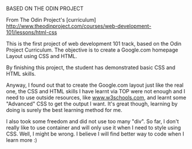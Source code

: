 BASED ON THE ODIN PROJECT 

From The Odin Project's [curriculum]
http://www.theodinproject.com/courses/web-development-101/lessons/html-css

This is the first project of web development 101 track, based on the Odin Project Curriculum.
The objective is to create a Google.com homepage Layout using CSS and HTML.

By finishing this project, the student has demonstrated basic CSS and HTML skills.


Anyway, I found out that to create the Google.com layout just like the real one, the CSS and HTML skills I have learnt via TOP were not enough and I need to use outside resources, like www.w3schools.com, and learnt some "Advanced" CSS to get the output I want. It's great though, learning by doing is surely the best learning method for me.

I also took some freedom and did not use too many "div". So far, I don't really like to use container and will only use it when I need to style using CSS. Well, I might be wrong. I believe I will find better way to code when I learn more :) 

